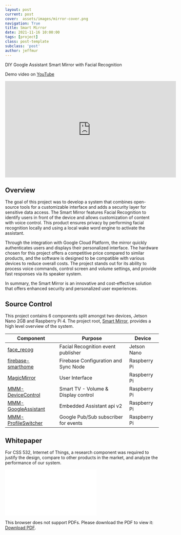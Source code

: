 ```yaml
---
layout: post
current: post
cover:  assets/images/mirror-cover.png
navigation: True
title: Smart Mirror
date: 2021-11-16 10:00:00
tags: [project]
class: post-template
subclass: 'post'
author: jeffmur
---
```

DIY Google Assistant Smart Mirror with Facial Recognition

Demo video on [YouTube](https://www.youtube-nocookie.com/embed/5QshXc3VS9g?si=4Gim9wFBZNtskzex)


<iframe width="560" height="315" src="https://www.youtube-nocookie.com/embed/5QshXc3VS9g?si=4Gim9wFBZNtskzex" title="YouTube video player" frameborder="0" allow="accelerometer; autoplay; clipboard-write; encrypted-media; gyroscope; picture-in-picture; web-share" allowfullscreen></iframe>


## Overview

The goal of this project was to develop a system that combines open-source tools for a customizable interface and adds a security layer for sensitive data access. The Smart Mirror features Facial Recognition to identify users in front of the device and allows customization of content with voice control. This product ensures privacy by performing facial recognition locally and using a local wake word engine to activate the assistant.

Through the integration with Google Cloud Platform, the mirror quickly authenticates users and displays their personalized interface. The hardware chosen for this project offers a competitive price compared to similar products, and the software is designed to be compatible with various devices to reduce overall costs. The project stands out for its ability to process voice commands, control screen and volume settings, and provide fast responses via its speaker system.

In summary, the Smart Mirror is an innovative and cost-effective solution that offers enhanced security and personalized user experiences.

## Source Control

This project contains 6 components split amongst two devices, Jetson Nano 2GB and Raspberry Pi 4. The project root, [Smart Mirror](https://github.com/jeffmur/Smart-Mirror), provides a high level overview of the system.

| Component | Purpose | Device
| --- | --- | --- |
| [face_recog](https://github.com/jeffmur/Smart-Mirror/tree/main/face_recog) | Facial Recognition event publisher | Jetson Nano
| [firebase-smarthome](https://github.com/jeffmur/Smart-Mirror/tree/main/firebase-smarthome) | Firebase Configuration and Sync Node | Raspberry Pi
| [MagicMirror](https://github.com/MichMich/MagicMirror) | User Interface | Raspberry Pi
| [MMM-DeviceControl](https://github.com/jeffmur/MMM-DeviceControl) | Smart TV - Volume & Display control | Raspberry Pi
| [MMM-GoogleAssistant](https://github.com/jeffmur/MMM-GoogleAssistant) | Embedded Assistant api v2 | Raspberry Pi
| [MMM-ProfileSwitcher](https://github.com/jeffmur/MMM-ProfileSwitcher) | Google Pub/Sub subscriber for events | Raspberry Pi


## Whitepaper
For CSS 532, Internet of Things, a research component was required to justify the design, compare to other products in the market, and analyze the performance of our system.

<object data="/assets/pdf/532-smart-mirror.pdf" type="application/pdf" width="800px" height="800px">
    <embed src="/assets/pdf/532-smart-mirror.pdf" type="application/pdf">
        <p>This browser does not support PDFs. Please download the PDF to view it: <a href="/assets/pdf/532-smart-mirror.pdf">Download PDF</a>.</p>
    </embed>
</object>
